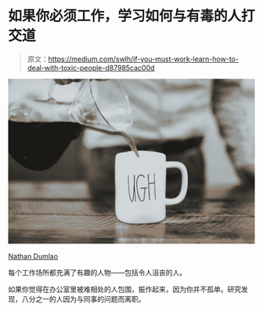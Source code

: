 # 如果你必须工作，学习如何与有毒的人打交道

> 原文：<https://medium.com/swlh/if-you-must-work-learn-how-to-deal-with-toxic-people-d87985cac00d>

![](img/9ffed375fd5b687fc73e7f85dc06183a.png)

[Nathan Dumlao](https://unsplash.com/@nate_dumlao)

每个工作场所都充满了有趣的人物——包括令人沮丧的人。

如果你觉得在办公室里被难相处的人包围，振作起来，因为你并不孤单。研究发现，八分之一的人因为与同事的问题而离职。